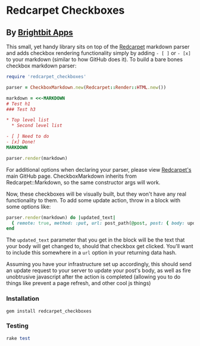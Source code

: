 # Redcarpet Checkboxes
## By [Brightbit Apps](www.brightbit.com)

This small, yet handy library sits on top of the [Redcarpet](https://github.com/vmg/redcarpet) markdown parser
and adds checkbox rendering functionality simply by adding `- [ ]` or `- [x]` to your markdown
(similar to how GitHub does it). To build a bare bones checkbox markdown parser:

```ruby
require 'redcarpet_checkboxes'

parser = CheckboxMarkdown.new(Redcarpet::Render::HTML.new())

markdown = <<-MARKDOWN
# Test h1
### Test h3

* Top level list
  * Second level list

- [ ] Need to do
- [x] Done!
MARKDOWN

parser.render(markdown)
```

For additional options when declaring your parser, please view [Redcarpet's](https://github.com/vmg/redcarpet)
main GitHub page. CheckboxMarkdown inherits from Redcarpet::Markdown, so the same constructor args will work.

Now, these checkboxes will be visually built, but they won't have any real functionality to them. To add some update action,
throw in a block with some options like:

```ruby
parser.render(markdown) do |updated_text|
  { remote: true, method: :put, url: post_path(@post, post: { body: updated_text }) }
end
```

The `updated_text` parameter that you get in the block will be the text that your body will get changed to,
should that checkbox get clicked. You'll want to include this somewhere in a `url` option in your returning data hash.

Assuming you have your infrastructure set up accordingly, this should send an update request to your server to update
your post's body, as well as fire unobtrusive javascript after the action is completed (allowing you to do
things like prevent a page refresh, and other cool js things)

### Installation

```
gem install redcarpet_checkboxes
```

### Testing

```ruby
rake test
```
